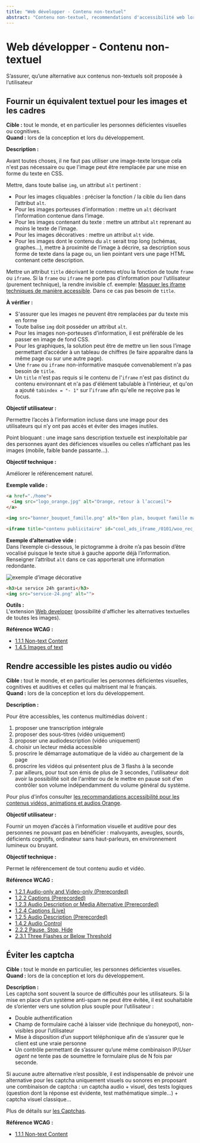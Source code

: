 ```yaml
---
title: "Web développer - Contenu non-textuel"
abstract: "Contenu non-textuel, recommendations d'accessibilité web lors du développement"
---
```


# Web développer - Contenu non-textuel

<p class="lead">S’assurer, qu’une alternative aux contenus non-textuels soit proposée à l’utilisateur</p>




## Fournir un équivalent textuel pour les images et les cadres

**Cible&nbsp;:** tout le monde, et en particulier les personnes déficientes visuelles ou cognitives.  
**Quand&nbsp;:** lors de la conception et lors du développement.

**Description&nbsp;:** 

Avant toutes choses, il ne faut pas utiliser une image-texte lorsque cela n'est pas nécessaire ou que l'image peut être remplacée par une mise en forme du texte en <abbr>CSS</abbr>.

Mettre, dans toute balise `img`, un attribut `alt` pertinent&nbsp;: 
- Pour les images cliquables&nbsp;: préciser la fonction&nbsp;/ la cible du lien dans l’attribut `alt`.
- Pour les images porteuses d’information&nbsp;: mettre un `alt` décrivant l’information contenue dans l’image.
- Pour les images contenant du texte&nbsp;: mettre un attribut `alt` reprenant au moins le texte de l’image.
- Pour les images décoratives&nbsp;: mettre un attribut `alt` vide.
- Pour les images dont le contenu du `alt` serait trop long (schémas, graphes…), mettre à proximité de l’image à décrire, sa description sous forme de texte dans la page ou, un lien pointant vers une page <abbr>HTML</abbr> contenant cette description.

Mettre un attribut `title` décrivant le contenu et/ou la fonction de toute `frame` ou `iframe`. Si la `frame` ou `iframe` ne porte pas d’information pour l’utilisateur (purement technique), la rendre invisible cf. exemple: [Masquer les iframe techniques de manière accessible](../../exemples-de-composants/iframes-techniques/). Dans ce cas pas besoin de `title`.

**À vérifier&nbsp;:**

- S'assurer que les images ne peuvent être remplacées par du texte mis en forme
- Toute balise `img` doit posséder un attribut `alt`.
- Pour les images non-porteuses d’information, il est préférable de les passer en image de fond <abbr>CSS</abbr>.
- Pour les graphiques, la solution peut être de mettre un lien sous l’image permettant d’accéder à un tableau de chiffres (le faire apparaître dans la même page ou sur une autre page).
- Une `frame` ou `iframe` non-informative masquée convenablement n'a pas besoin de `title`.
- Un  `title` n'est pas requis si le contenu de l'`iframe` n'est pas distinct du contenu environnant et n'a pas d'élément tabulable à l'intérieur, et qu'on a ajouté `tabindex = "- 1"` sur l'`iframe` afin qu'elle ne reçoive pas le focus.

**Objectif utilisateur&nbsp;:**

Permettre l’accès à l’information incluse dans une image pour des utilisateurs qui n’y ont pas accès et éviter des images inutiles.

Point bloquant&nbsp;: une image sans description textuelle est inexploitable par des personnes ayant des déficiences visuelles ou celles n’affichant pas les images (mobile, faible bande passante…).

**Objectif technique&nbsp;:**

Améliorer le référencement naturel.

**Exemple valide&nbsp;:**

```html
<a href="./home">
  <img src="logo_orange.jpg" alt="Orange, retour à l’accueil">
</a>
```

```html
<img src="banner_bouquet_famille.png" alt="Bon plan, bouquet famille max à 2 euros par mois pendant 12 mois au lieu de 16 euros.">
```

```html
<iframe title="contenu publicitaire" id="cool_ads_iframe_/0101/woo_rec_1_300x250_0" height="250" width="300">
```

**Exemple d’alternative vide&nbsp;:**  
Dans l’exemple ci-dessous, le pictogramme à droite n’a pas besoin d’être vocalisé puisque le texte situé à gauche apporte déjà l’information.  
Renseigner l’attribut `alt` dans ce cas apporterait une information redondante.  

![exemple d’image décorative](../../images/service-24.png)  
  
```html
<h3>Le service 24h garanti</h3>  
<img src="service-24.png" alt="">
```

**Outils :**  
L'extension <a href="https://chrispederick.com/work/web-developer/" lang="en">Web developer</a> (possibilité d'afficher les alternatives textuelles de toutes les images).

**Référence <abbr>WCAG</abbr>&nbsp;:**  
- <a lang="en" href="https://www.w3.org/TR/WCAG22/#non-text-content">1.1.1 Non-text Content</a>
- <a lang="en" href="https://www.w3.org/WAI/WCAG21/Understanding/images-of-text">1.4.5 Images of text</a>




## Rendre accessible les pistes audio ou vidéo

**Cible&nbsp;:** tout le monde, et en particulier les personnes déficientes visuelles, cognitives et auditives et celles qui maîtrisent mal le français.  
**Quand&nbsp;:** lors de la conception et lors du développement.

**Description&nbsp;:** 

Pour être accessibles, les contenus multimédias doivent&nbsp;: 
1. proposer une transcription intégrale
2.	proposer des sous-titres (vidéo uniquement) 
3.	proposer une audiodescription (vidéo uniquement)
4.	choisir un lecteur média accessible
5.	proscrire le démarrage automatique de la vidéo au chargement de la page
6.	proscrire les vidéos qui présentent plus de 3 flashs à la seconde 
7. par ailleurs, pour tout son émis de plus de 3 secondes, l'utilisateur doit avoir la possibilité soit de l'arrêter ou de le mettre en pause soit d'en contrôler son volume indépendamment du volume général du système.

Pour plus d'infos consulter [les recommandations accessibilité pour les contenus vidéos, animations et audios Orange](../../../contenu-et-communication/composants-animes/).

**Objectif utilisateur&nbsp;:**

Fournir un moyen d’accès à l’information visuelle et auditive pour des personnes ne pouvant pas en bénéficier&nbsp;: malvoyants, aveugles, sourds, déficients cognitifs, ordinateur sans haut-parleurs, en environnement lumineux ou bruyant.

**Objectif technique&nbsp;:**

Permet le référencement de tout contenu audio et vidéo.

**Référence <abbr>WCAG</abbr>&nbsp;:**  
- <a lang="en" href="https://www.w3.org/TR/WCAG22/#audio-only-and-video-only-prerecorded">1.2.1 Audio-only and Video-only (Prerecorded)</a>
- <a lang="en" href="https://www.w3.org/TR/WCAG22/#captions-prerecorded">1.2.2 Captions (Prerecorded)</a>
- <a lang="en" href="https://www.w3.org/TR/WCAG22/#audio-description-or-media-alternative-prerecorded">1.2.3 Audio Description or Media Alternative (Prerecorded)</a>
- <a lang="en" href="https://www.w3.org/TR/WCAG22/#captions-live">1.2.4 Captions (Live)</a>
- <a lang="en" href="https://www.w3.org/TR/WCAG22/#audio-description-prerecorded">1.2.5 Audio Description (Prerecorded)</a>
- <a lang="en" href="https://www.w3.org/TR/WCAG22/#audio-control">1.4.2 Audio Control</a>
- <a lang="en" href="https://www.w3.org/TR/WCAG22/#pause-stop-hide">2.2.2 Pause, Stop, Hide</a>
- <a lang="en" href="https://www.w3.org/TR/WCAG22/#three-flashes-or-below-threshold">2.3.1 Three Flashes or Below Threshold</a>




## Éviter les captcha

**Cible&nbsp;:** tout le monde en particulier, les personnes déficientes visuelles.  
**Quand&nbsp;:** lors de la conception et lors du développement.

**Description&nbsp;:**  
Les captcha sont souvent la source de difficultés pour les utilisateurs. Si la mise en place d’un système anti-spam ne peut être évitée, il est souhaitable de s’orienter vers une solution plus souple pour l’utilisateur&nbsp;: 

- Double authentification
- Champ de formulaire caché à laisser vide (technique du <span lang="en">honeypot</span>), non-visibles pour l’utilisateur
- Mise à disposition d’un support téléphonique afin de s’assurer que le client est une vraie personne
- Un contrôle permettant de s’assurer qu’une même combinaison <abbr>IP</abbr>/<i lang="en">User agent</i> ne tente pas de soumettre le formulaire plus de N fois par seconde.

Si aucune autre alternative n’est possible, il est indispensable de prévoir une alternative pour les captcha uniquement visuels ou sonores en proposant une combinaison de captcha&nbsp;: un captcha  audio + visuel, des tests logiques (question dont la réponse est évidente, test mathématique simple…) + captcha visuel classique… 

Plus de détails sur [les Captchas](../../../articles/les-captchas-et-l-accessibilite/).

**Référence <abbr>WCAG</abbr>&nbsp;:**  
- <a lang="en" href="https://www.w3.org/TR/WCAG22/#non-text-content">1.1.1 Non-text Content</a>
